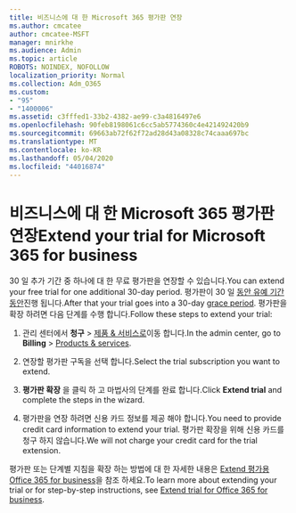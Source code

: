 ```yaml
---
title: 비즈니스에 대 한 Microsoft 365 평가판 연장
ms.author: cmcatee
author: cmcatee-MSFT
manager: mnirkhe
ms.audience: Admin
ms.topic: article
ROBOTS: NOINDEX, NOFOLLOW
localization_priority: Normal
ms.collection: Adm_O365
ms.custom:
- "95"
- "1400006"
ms.assetid: c3fffed1-33b2-4382-ae99-c3a4816497e6
ms.openlocfilehash: 90feb8198061c6cc5ab5774360c4e421492420b9
ms.sourcegitcommit: 69663ab72f62f72ad28d43a08328c74caaa697bc
ms.translationtype: MT
ms.contentlocale: ko-KR
ms.lasthandoff: 05/04/2020
ms.locfileid: "44016874"
---
```

# <a name="extend-your-trial-for-microsoft-365-for-business"></a><span data-ttu-id="67587-102">비즈니스에 대 한 Microsoft 365 평가판 연장</span><span class="sxs-lookup"><span data-stu-id="67587-102">Extend your trial for Microsoft 365 for business</span></span>

<span data-ttu-id="67587-103">30 일 추가 기간 중 하나에 대 한 무료 평가판을 연장할 수 있습니다.</span><span class="sxs-lookup"><span data-stu-id="67587-103">You can extend your free trial for one additional 30-day period.</span></span> <span data-ttu-id="67587-104">평가판이 30 일 [동안 유예 기간 동안](https://docs.microsoft.com/alchemyinsights/grace-period-for-microsoft-365-free-trial)진행 됩니다.</span><span class="sxs-lookup"><span data-stu-id="67587-104">After that your trial goes into a 30-day [grace period](https://docs.microsoft.com/alchemyinsights/grace-period-for-microsoft-365-free-trial).</span></span> <span data-ttu-id="67587-105">평가판을 확장 하려면 다음 단계를 수행 합니다.</span><span class="sxs-lookup"><span data-stu-id="67587-105">Follow these steps to extend your trial:</span></span>
  
1. <span data-ttu-id="67587-106">관리 센터에서 **청구** \> [제품 & 서비스로](https://portal.office.com/adminportal/home#/subscriptions)이동 합니다.</span><span class="sxs-lookup"><span data-stu-id="67587-106">In the admin center, go to **Billing** \> [Products & services](https://portal.office.com/adminportal/home#/subscriptions).</span></span>

2. <span data-ttu-id="67587-107">연장할 평가판 구독을 선택 합니다.</span><span class="sxs-lookup"><span data-stu-id="67587-107">Select the trial subscription you want to extend.</span></span>

3. <span data-ttu-id="67587-108">**평가판 확장** 을 클릭 하 고 마법사의 단계를 완료 합니다.</span><span class="sxs-lookup"><span data-stu-id="67587-108">Click **Extend trial** and complete the steps in the wizard.</span></span>

4. <span data-ttu-id="67587-109">평가판을 연장 하려면 신용 카드 정보를 제공 해야 합니다.</span><span class="sxs-lookup"><span data-stu-id="67587-109">You need to provide credit card information to extend your trial.</span></span> <span data-ttu-id="67587-110">평가판 확장을 위해 신용 카드를 청구 하지 않습니다.</span><span class="sxs-lookup"><span data-stu-id="67587-110">We will not charge your credit card for the trial extension.</span></span>

<span data-ttu-id="67587-111">평가판 또는 단계별 지침을 확장 하는 방법에 대 한 자세한 내용은 [Extend 평가용 Office 365 for business](https://docs.microsoft.com/microsoft-365/commerce/extend-your-trial)을 참조 하세요.</span><span class="sxs-lookup"><span data-stu-id="67587-111">To learn more about extending your trial or for step-by-step instructions, see [Extend trial for Office 365 for business](https://docs.microsoft.com/microsoft-365/commerce/extend-your-trial).</span></span>
